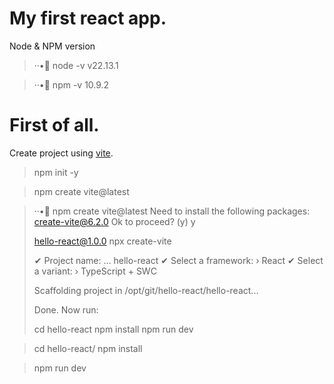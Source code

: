 # My first react app. 

Node & NPM version 
> ··• node -v
> v22.13.1

> ··• npm -v
> 10.9.2


# First of all. 
Create project using [vite](https://es.vite.dev/guide/).

> npm init -y 

> npm create vite@latest

> ··• npm create vite@latest
> Need to install the following packages:
> create-vite@6.2.0
> Ok to proceed? (y) y
> 
> 
> hello-react@1.0.0 npx
> create-vite
> 
> ✔ Project name: … hello-react
> ✔ Select a framework: › React
> ✔ Select a variant: › TypeScript + SWC
> 
> Scaffolding project in /opt/git/hello-react/hello-react...
> 
> Done. Now run:
> 
>   cd hello-react
>   npm install
>   npm run dev

> cd hello-react/
> npm install

> npm run dev
